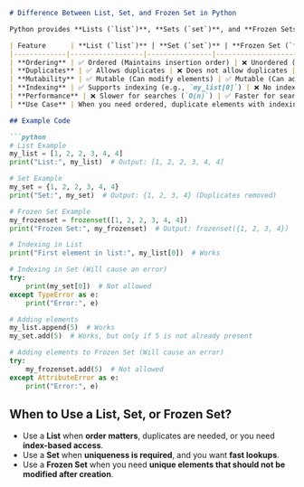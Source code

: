 ```md
# Difference Between List, Set, and Frozen Set in Python

Python provides **Lists (`list`)**, **Sets (`set`)**, and **Frozen Sets (`frozenset`)** to store collections of elements, but they have key differences.

| Feature      | **List (`list`)** | **Set (`set`)** | **Frozen Set (`frozenset`)** |
|-------------|------------------|----------------|---------------------------|
| **Ordering** | ✅ Ordered (Maintains insertion order) | ❌ Unordered (No specific order) | ❌ Unordered (No specific order) |
| **Duplicates** | ✅ Allows duplicates | ❌ Does not allow duplicates | ❌ Does not allow duplicates |
| **Mutability** | ✅ Mutable (Can modify elements) | ✅ Mutable (Can add/remove elements, but individual items are immutable) | ❌ Immutable (Cannot add/remove elements after creation) |
| **Indexing** | ✅ Supports indexing (e.g., `my_list[0]`) | ❌ No indexing (Elements cannot be accessed by position) | ❌ No indexing (Elements cannot be accessed by position) |
| **Performance** | ❌ Slower for searches (`O(n)`) | ✅ Faster for searches (`O(1)`) due to hash table implementation | ✅ Faster for searches (`O(1)`) due to hash table implementation |
| **Use Case** | When you need ordered, duplicate elements with indexing | When you need unique elements with fast lookups | When you need unique, unchangeable elements |

## Example Code

```python
# List Example
my_list = [1, 2, 2, 3, 4, 4]
print("List:", my_list)  # Output: [1, 2, 2, 3, 4, 4]

# Set Example
my_set = {1, 2, 2, 3, 4, 4}
print("Set:", my_set)  # Output: {1, 2, 3, 4} (Duplicates removed)

# Frozen Set Example
my_frozenset = frozenset([1, 2, 2, 3, 4, 4])
print("Frozen Set:", my_frozenset)  # Output: frozenset({1, 2, 3, 4})

# Indexing in List
print("First element in list:", my_list[0])  # Works

# Indexing in Set (Will cause an error)
try:
    print(my_set[0])  # Not allowed
except TypeError as e:
    print("Error:", e)

# Adding elements
my_list.append(5)  # Works
my_set.add(5)  # Works, but only if 5 is not already present

# Adding elements to Frozen Set (Will cause an error)
try:
    my_frozenset.add(5)  # Not allowed
except AttributeError as e:
    print("Error:", e)
```

## When to Use a List, Set, or Frozen Set?
- Use a **List** when **order matters**, duplicates are needed, or you need **index-based access**.
- Use a **Set** when **uniqueness is required**, and you want **fast lookups**.
- Use a **Frozen Set** when you need **unique elements that should not be modified after creation**.
```
